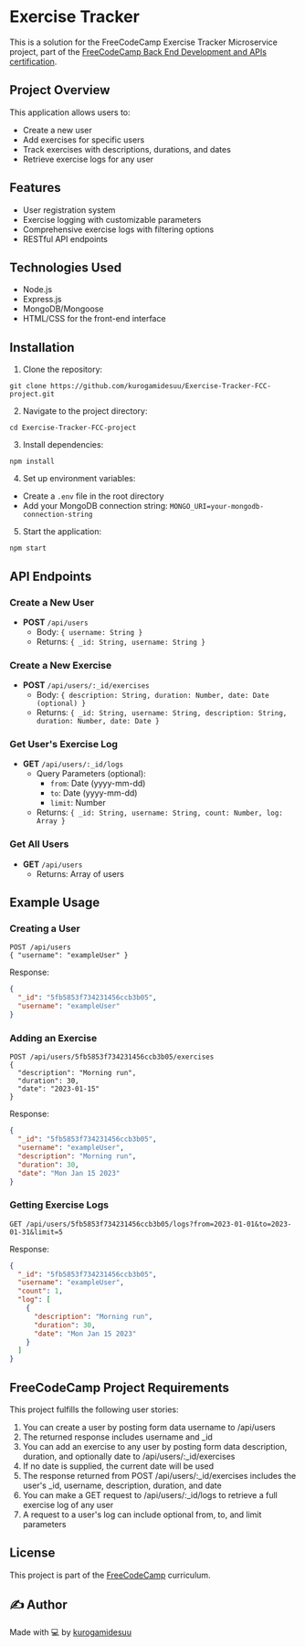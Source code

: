 # Exercise Tracker

This is a solution for the FreeCodeCamp Exercise Tracker Microservice project, part of the [FreeCodeCamp Back End Development and APIs certification](https://www.freecodecamp.org/learn/back-end-development-and-apis/).

## Project Overview

This application allows users to:
- Create a new user
- Add exercises for specific users
- Track exercises with descriptions, durations, and dates
- Retrieve exercise logs for any user

## Features

- User registration system
- Exercise logging with customizable parameters
- Comprehensive exercise logs with filtering options
- RESTful API endpoints

## Technologies Used

- Node.js
- Express.js
- MongoDB/Mongoose
- HTML/CSS for the front-end interface

## Installation

1. Clone the repository:
```
git clone https://github.com/kurogamidesuu/Exercise-Tracker-FCC-project.git
```

2. Navigate to the project directory:
```
cd Exercise-Tracker-FCC-project
```

3. Install dependencies:
```
npm install
```

4. Set up environment variables:
- Create a `.env` file in the root directory
- Add your MongoDB connection string: `MONGO_URI=your-mongodb-connection-string`

5. Start the application:
```
npm start
```

## API Endpoints

### Create a New User
- **POST** `/api/users`
  - Body: `{ username: String }`
  - Returns: `{ _id: String, username: String }`

### Create a New Exercise
- **POST** `/api/users/:_id/exercises`
  - Body: `{ description: String, duration: Number, date: Date (optional) }`
  - Returns: `{ _id: String, username: String, description: String, duration: Number, date: Date }`

### Get User's Exercise Log
- **GET** `/api/users/:_id/logs`
  - Query Parameters (optional):
    - `from`: Date (yyyy-mm-dd)
    - `to`: Date (yyyy-mm-dd)
    - `limit`: Number
  - Returns: `{ _id: String, username: String, count: Number, log: Array }`

### Get All Users
- **GET** `/api/users`
  - Returns: Array of users

## Example Usage

### Creating a User
```
POST /api/users
{ "username": "exampleUser" }
```

Response:
```json
{
  "_id": "5fb5853f734231456ccb3b05",
  "username": "exampleUser"
}
```

### Adding an Exercise
```
POST /api/users/5fb5853f734231456ccb3b05/exercises
{
  "description": "Morning run",
  "duration": 30,
  "date": "2023-01-15"
}
```

Response:
```json
{
  "_id": "5fb5853f734231456ccb3b05",
  "username": "exampleUser",
  "description": "Morning run",
  "duration": 30,
  "date": "Mon Jan 15 2023"
}
```

### Getting Exercise Logs
```
GET /api/users/5fb5853f734231456ccb3b05/logs?from=2023-01-01&to=2023-01-31&limit=5
```

Response:
```json
{
  "_id": "5fb5853f734231456ccb3b05",
  "username": "exampleUser",
  "count": 1,
  "log": [
    {
      "description": "Morning run",
      "duration": 30,
      "date": "Mon Jan 15 2023"
    }
  ]
}
```

## FreeCodeCamp Project Requirements

This project fulfills the following user stories:

1. You can create a user by posting form data username to /api/users
2. The returned response includes username and _id
3. You can add an exercise to any user by posting form data description, duration, and optionally date to /api/users/:_id/exercises
4. If no date is supplied, the current date will be used
5. The response returned from POST /api/users/:_id/exercises includes the user's _id, username, description, duration, and date
6. You can make a GET request to /api/users/:_id/logs to retrieve a full exercise log of any user
7. A request to a user's log can include optional from, to, and limit parameters

## License

This project is part of the [FreeCodeCamp](http://www.freecodecamp.org) curriculum.

## ✍️ Author

Made with 💻 by [kurogamidesuu](https://github.com/kurogamidesuu)
